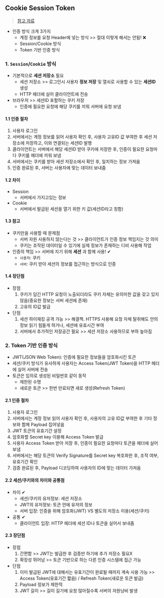 ## Cookie Session Token
> [참고 자료](https://tofusand-dev.tistory.com/89)
- 인증 방식 크게 3가지 
  - 계정 정보를 요청 Header에 넣는 방식 >> 절대 이렇게 해서는 안됨! ❌
  - Session/Cookie 방식
  - Token 기반 인증 방식

### 1. `Session`/`Cookie` 방식
- 기본적으로 __세션 저장소__ 필요
  - 세션 저장소 >> 로그인시 사용자 __정보 저장__ 및 열쇠로 사용할 수 있는 __세션ID__ 생성
  - HTTP 헤더에 실어 클라이언트에 전송
- 브라우저 >> 세션ID 포함하는 쿠키 저장
  - 인증에 필요한 요청에 해당 쿠키를 끼워 서버에 요청 보냄

#### 1.1 인증 절차
1. 사용자 로그인
2. 서버에서는 계정 정보를 읽어 사용자 확인 후, 사용자 고유ID 값 부여한 후 세션 저장소에 저장하고, 이와 연결되는 세션ID 발행
3. 클라이언트는 서버에서 해당 세션ID 받아 쿠키에 저장한 후, 인증이 필요한 요청마다 쿠키를 헤더에 끼워 보냄
4. 서버에서는 쿠키를 받아 세션 저장소에서 확인 후, 일치하는 정보 가져옴
5. 인증 완료된 후, 서버는 사용자에 맞는 데이터 보내줌

#### 1.2 차이
- Session 
  -  서버에서 가지고있는 정보
- Cookie
  - 서버에서 발급된 세션을 열기 위한 키 값(세션ID라고 칭함)
#### 1.3 참고
- 쿠키만을 사용할 때 문제점
  - 서버 자원 사용하지 않는다는 것 >> 클라이언트가 인증 정보 책임지는 것 의미
  - 쿠키는 조작된 데이터일 수 있기에 실제 정보가 존재하는 디비 사용해 작업
- 인증의 책임 >> 서버에 지기 위해 __세션__ 과 함께 사용! ✔
  - `사용자`: 쿠키 
  - `서버`: 쿠키 받아 세션의 정보를 접근하는 방식으로 인증 
#### 1.4 장단점
- 장점
  1. 쿠키가 담긴 HTTP 요청이 노출되더라도 쿠키 자체는 유의미한 값을 갖고 있지 않음(중요한 정보는 서버 세션에 존재)
  2. 고유의 ID값 발급
- 단점
  1. 세션 하이재킹 공격 가능 >> 해결책. HTTPS 사용해 요청 자체 탈취해도 안의 정보 읽기 힘들게 하거나, 세션에 유효시간 부여
  2. 서버에서 추가적인 저장공간 필요 >> 세션 저장소 사용하므로 부하 높아짐

### 2. Token 기반 인증 방식
- JWT(JSON Web Token): 인증에 필요한 정보들을 암호화시킨 토큰
- 세션/쿠키 방식가 유사하게 사용자는 Access Token(JWT Token)을 HTTP 헤더에 실어 서버에 전송
- 토큰은 임의로 생성된 비밀번호 같이 동작
  - 제한된 수명
  - 새로운 토큰 >> 한번 만료되면 새로 생성(Refresh Token)

#### 2.1 인증 절차
1. 사용자 로그인
2. 서버에서는 계정 정보 읽어 사용자 확인 후, 사용자의 고유 ID값 부여한 후 기타 정보와 함께 Payload 집어넣음
3. JWT 토큰의 유효기간 설정
4. 암호화할 Secret key 이용해 Access Token 발급
5. 사용자 Access Token 받아 저장 후, 인증이 필요한 요청마다 토큰을 헤더에 실어 보냄
6. 서버에서는 해당 토큰의 Verify Signature를 Secret key 복호화한 후, 조작 여부, 유효기간 확인
7. 검증 완료된 후, Payload 디코딩하여 사용자의 ID에 맞는 데이터 가져옴

#### 2.2 세션/쿠키와의 차이와 공통점
- 차이 ✔
  - 세션/쿠키의 유저정보: 세션 저장소
  - JWT의 유저정보: 토큰 안에 유저의 정보
  - 서버 입장: 인증을 위해 암호화(JWT) VS 별도의 저장소 이용(세션/쿠키)
- 공통 ✔
  - 클라이언트 입장: HTTP 헤더에 세션 ID나 토큰을 실어서 보내줌

#### 2.3 장단점
- 장점
  1. 간편함 >> JWT는 발급한 후 검증만 하기에 추가 저장소 필요X 
  2. 확장성 뛰어남 >> 토큰 기반으로 하는 다른 인증 시스템에 접근 가능
- 단점
  1. 이미 발급된 JWT에 대해서는 유효기간이 완료될 때까지 계속 사용 가능 >> Access Token(유효기간 짧음) / Refresh Token(새로운 토큰 발급)
  2. Payload 정보가 제한적
  3. JWT 길이 >> 길이 길기에 요청 많아질수록 서버의 자원낭비 발생
